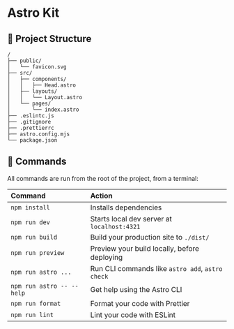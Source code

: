 # Astro Kit

## 🚀 Project Structure

```text
/
├── public/
│   └── favicon.svg
├── src/
│   ├── components/
│   │   ├── Head.astro
│   ├── layouts/
│   │   └── Layout.astro
│   └── pages/
│       └── index.astro
├── .eslintc.js
├── .gitignore
├── .prettierrc
├── astro.config.mjs
└── package.json

```

## 🧞 Commands

All commands are run from the root of the project, from a terminal:

| Command                   | Action                                           |
| :------------------------ | :----------------------------------------------- |
| `npm install`             | Installs dependencies                            |
| `npm run dev`             | Starts local dev server at `localhost:4321`      |
| `npm run build`           | Build your production site to `./dist/`          |
| `npm run preview`         | Preview your build locally, before deploying     |
| `npm run astro ...`       | Run CLI commands like `astro add`, `astro check` |
| `npm run astro -- --help` | Get help using the Astro CLI                     |
| `npm run format`          | Format your code with Prettier                   |
| `npm run lint`            | Lint your code with ESLint                       |
